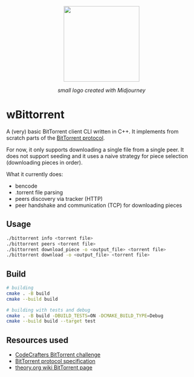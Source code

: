 <p align="center">
  <img width="200" height="200" src="https://github.com/wlmsrvty/ownbittorrent/assets/73073487/b220acb8-1c7e-4982-bb4c-9df44b69bcd6">
</p>
<p align="center"><i>small logo created with Midjourney</i></p>

# wBittorrent

A (very) basic BitTorrent client CLI written in C++. It implements from scratch parts of the [BitTorrent protocol](https://www.bittorrent.org/beps/bep_0003.html).

For now, it only supports downloading a single file from a single peer. It does not support seeding and it uses a naive strategy for piece selection (downloading pieces in order).

What it currently does:

- bencode
- .torrent file parsing
- peers discovery via tracker (HTTP)
- peer handshake and communication (TCP) for downloading pieces

## Usage

```sh
./bittorrent info <torrent file>
./bittorrent peers <torrent file>
./bittorrent download_piece -o <output_file> <torrent file>
./bittorrent download -o <output_file> <torrent file>
```

## Build

```bash
# building
cmake . -B build
cmake --build build

# building with tests and debug
cmake . -B build -DBUILD_TESTS=ON -DCMAKE_BUILD_TYPE=Debug
cmake --build build --target test
```

## Resources used

- [CodeCrafters BitTorrent challenge](https://app.codecrafters.io/courses/bittorrent/overview)
- [BitTorrent protocol specification](https://www.bittorrent.org/beps/bep_0003.html)
- [theory.org wiki BitTorrent page](https://wiki.theory.org/BitTorrentSpecification)

